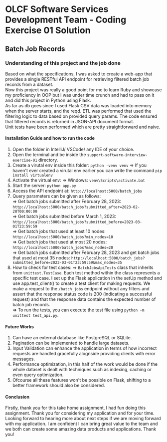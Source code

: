 # OLCF Software Services Development Team - Coding Exercise 01 Solution

## Batch Job Records

### Understanding of this project and the job done

Based on what the specifications, I was asked to create a web-app that provides a single RESTful API endpoint for retrieving filtered batch job records from a dataset. <br />
Now this project was really a good point for me to learn Ruby and showcase my proficiency in OOP but I was under time crunch and had to pass on it and did this project in Python using Flask. <br />
As far as db goes since I used Flask CSV data was loaded into memory when the server starts, and the reqd. ETL was performed that used the filtering logic to data based on provided query params. The code ensured that filtered records is returned in JSON-API document format.<br />
Unit tests have been performed which are pretty straightforward and naive.

#### Installation Guide and how to run the code
1. Open the folder in IntelliJ/ VSCode/ any IDE of your choice.
2. Open the terminal and be inside the `support-software-interview-exercise-01` directory.
3. Create a virutal env inside this folder: `python -venv venv`
    => If you haven't ever created a virutal env earlier you can write the command `pip install virtualenv`
4. Activate the virtual env:
    => Windows: `venv\Scripts\activate.bat`
5. Start the server: `python app.py`
6. Access the API endpoint at: `http://localhost:5000/batch_jobs`
7. Query parameters can be given as follows:<br />
    => Get batch jobs submitted after February 28, 2023: `http://localhost:5000/batch_jobs?submitted_after=2023-02-28T00:00:00`<br />
    => Get batch jobs submitted before March 1, 2023: `http://localhost:5000/batch_jobs?submitted_before=2023-03-01T23:59:59`<br />
    => Get batch jobs that used at least 10 nodes: `http://localhost:5000/batch_jobs?min_nodes=10`<br />
    => Get batch jobs that used at most 20 nodes: `http://localhost:5000/batch_jobs?max_nodes=20`<br />
    => Get batch jobs submitted after February 28, 2023 and 
    get batch jobs that used at most 35 nodes: `http://localhost:5000/batch_jobs?submitted_before=2023-03-01T23:59:59&max_nodes=35`
8. How to check for test cases:
    => `BatchJobsApiTests` class that inherits from `unittest.TestCase`. Each test method within the class represents a specific test case. I set up the Flask application in the setUp method and use app.test_client() to create a test client for making requests. We make a request to the `/batch_jobs` endpoint without any filters and assert that the response status code is 200 (indicating a successful request) and that the response data contains the expected number of batch job records.<br />
    => To run the tests, you can execute the test file using `python -m unittest test_api.py`.

#### Future Works

1. Can have an external database like PostgreSQL or SQLite.
2. Pagination can be implemented to handle large datasets.
3. Input Validation can enhance the application in terms of how incorrect requests are handled gracefully alognside providing clients with error messages.
4. Performance optimization, in this half of the work would be done if the whole dataset is dealt with techniques such as indexing, caching or even query optimization.
5. Ofcourse all these features won't be possible on Flask, shifting to a better framework should also be considered.


#### Conclusion
Firstly, thank you for this take home assignment, I had fun doing this assignment. Thank you for considering my application and for your time. Looking forward to hearing more about next steps if we are moving forward with my application. I am confident I can bring great value to the team and we both can create some amazing data products and applications. Thank you!